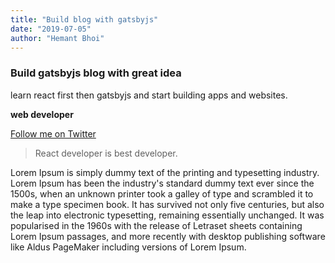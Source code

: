 ```yaml
---
title: "Build blog with gatsbyjs"
date: "2019-07-05"
author: "Hemant Bhoi"
---
```


### Build gatsbyjs blog with great idea

learn react first then gatsbyjs and start building apps and websites.

**web developer**

[Follow me on Twitter](https://twitter.com/hkbcode)


> React developer is best developer.

Lorem Ipsum is simply dummy text of the printing and typesetting industry. Lorem Ipsum has been the industry's standard dummy text ever since the 1500s, when an unknown printer took a galley of type and scrambled it to make a type specimen book. It has survived not only five centuries, but also the leap into electronic typesetting, remaining essentially unchanged. It was popularised in the 1960s with the release of Letraset sheets containing Lorem Ipsum passages, and more recently with desktop publishing software like Aldus PageMaker including versions of Lorem Ipsum.
